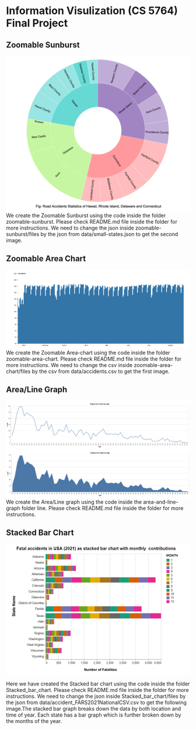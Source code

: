 # Information Visulization (CS 5764) Final Project

## Zoomable Sunburst
![alt text](Images/Sunburst.png)
We create the Zoomable Sunburst using the code inside the folder zoomable-sunburst. Please check README.md file inside the folder for more instructions. We need to change the json inside zoomable-sunburst/files by the json from data/small-states.json to get the second image.

## Zoomable Area Chart
![alt text](Images/Area-chart.png)
We create the Zoomable Area-chart using the code inside the folder zoomable-area-chart. Please check README.md file inside the folder for more instructions. We need to change the csv inside zoomable-area-chart/files by the csv from data/accidents.csv to get the first image. 

## Area/Line Graph
![alt text](Images/DataVisualization5.PNG)
We create the Area/Line graph using the code inside the area-and-line-graph folder line. Please check README.md file inside the folder for more instructions.

## Stacked Bar Chart
![alt text](Images/Stacked_bar_chart.PNG)

Here we have created the Stacked bar chart using the code inside the folder Stacked_bar_chart. Please check README.md file inside the folder for more instructions. We need to change the json inside Stacked_bar_chart/files by the json from data/accident_FARS2021NationalCSV.csv to get the following image.The stacked bar graph breaks down the data by both location and time of year. Each state has a bar graph which is further broken down by the months of the year.

